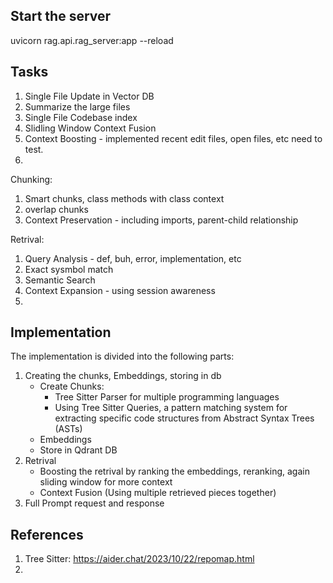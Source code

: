 ## Start the server
uvicorn rag.api.rag_server:app --reload


## Tasks
1. Single File Update in Vector DB
2. Summarize the large files
3. Single File Codebase index
4. Slidling Window Context Fusion 
5. Context Boosting - implemented recent edit files, open files, etc need to test.
6. 


Chunking:
1. Smart chunks, class methods with class context
2. overlap chunks
3. Context Preservation - including imports, parent-child relationship

Retrival:
1. Query Analysis - def, buh, error, implementation, etc
2. Exact sysmbol match
3. Semantic Search
4. Context Expansion - using session awareness
5. 



## Implementation
The implementation is divided into the following parts:
1. Creating the chunks, Embeddings, storing in db
   - Create Chunks:
      - Tree Sitter Parser for multiple programming languages
      - Using Tree Sitter Queries, a pattern matching system for extracting specific code structures from Abstract Syntax Trees (ASTs)
   - Embeddings
   - Store in Qdrant DB
2. Retrival 
    - Boosting the retrival by ranking the embeddings, reranking, again sliding window for more context
    - Context Fusion (Using multiple retrieved pieces together)
3. Full Prompt request and response


## References
1. Tree Sitter: https://aider.chat/2023/10/22/repomap.html
2. 